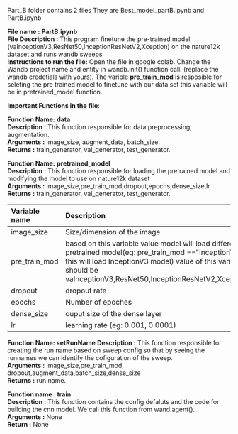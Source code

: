 Part_B folder contains 2 files They are Best_model_partB.ipynb and PartB.ipynb

**File name :** **PartB.ipynb**  
**File Description :** This program finetune the pre-trained model (vaInceptionV3,ResNet50,InceptionResNetV2,Xception) on the nature12k dataset and runs wandb sweeps  
**Instructions to run the file:** Open the file in google colab. Change the Wandb project name and entity in wandb.init() function call. (replace the wandb credetials with yours). The varible **pre_train_mod** is resposible for seleting the pre trained model to finetune with our data set this variable will be in pretrained_model function.

**Important Functions in the file**:  

**Function Name:** **data**  
**Description :** This function responsible for data preprocessing, augmentation.  
**Arguments :** image_size, augment_data, batch_size.  
**Returns :** train_generator, val_generator, test_generator.  

**Function Name:** **pretrained_model**  
**Description :** This function responsible for loading the pretrained model and modifying the model to use on nature12k dataset  
**Arguments :** image_size,pre_train_mod,dropout,epochs,dense_size,lr  
**Returns :** train_generator, val_generator, test_generator.

| **Variable name** |  **Description**   |
| :------------ | :-----|
| image_size    | Size/dimension of the image           |
|  pre_train_mod| based on this variable value model will load different pretrained model(eg: pre_train_mod =="InceptionV3" this will load InceptionV3 model) value of this variable should be vaInceptionV3,ResNet50,InceptionResNetV2,Xception |
|dropout | dropout rate|
|epochs  | Number of epoches|
|dense_size | ouput size of the dense layer |
|lr | learning rate (eg: 0.001, 0.0001) |

**Function Name: setRunName**
**Description :** This function responsible for creating the run name based on sweep config so that by seeing the runnames we can identify the cofiguration of the sweep.  
**Arguments :** image_size,pre_train_mod, dropout,augment_data,batch_size,dense_size  
**Returns :** run name.  

**Function name : train**  
**Description :** This function contains the config defaluts and the code for building the cnn model. We call this function from wand.agent().  
**Arguments :** None  
**Return :** None  
